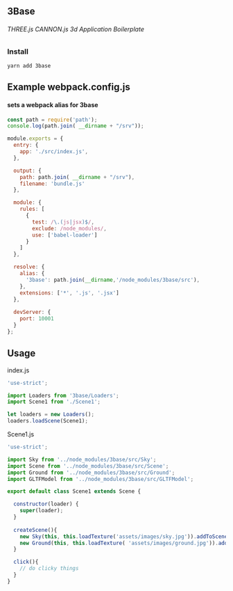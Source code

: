 3Base
-------------
###### THREE.js CANNON.js 3d Application Boilerplate

### Install
`yarn add 3base`

Example webpack.config.js
---
#### sets a webpack alias for 3base
```js
const path = require('path');
console.log(path.join( __dirname + "/srv"));

module.exports = {
  entry: {
    app: './src/index.js',
  },

  output: {
    path: path.join( __dirname + "/srv"),
    filename: 'bundle.js'
  },

  module: {
    rules: [
      {
        test: /\.(js|jsx)$/,
        exclude: /node_modules/,
        use: ['babel-loader']
      }
    ]
  },

  resolve: {
    alias: {
      '3base': path.join(__dirname,'/node_modules/3base/src'),
    },
    extensions: ['*', '.js', '.jsx']
  },
  
  devServer: {
    port: 10001
  }
};
```

Usage  
----
index.js
```js
'use-strict';

import Loaders from '3base/Loaders';
import Scene1 from './Scene1';

let loaders = new Loaders();
loaders.loadScene(Scene1);
```  
Scene1.js
```js
'use-strict';

import Sky from '../node_modules/3base/src/Sky';
import Scene from '../node_modules/3base/src/Scene';
import Ground from '../node_modules/3base/src/Ground';
import GLTFModel from '../node_modules/3base/src/GLTFModel';

export default class Scene1 extends Scene {

  constructor(loader) {
    super(loader);
  }
  
  createScene(){
    new Sky(this, this.loadTexture('assets/images/sky.jpg')).addToScene();
    new Ground(this, this.loadTexture( 'assets/images/ground.jpg')).addToScene();
  }

  click(){
    // do clicky things
  }
}

```